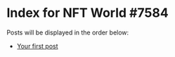 # Index for NFT World #7584
Posts will be displayed in the order below:

- [Your first post](./001-first.md)

